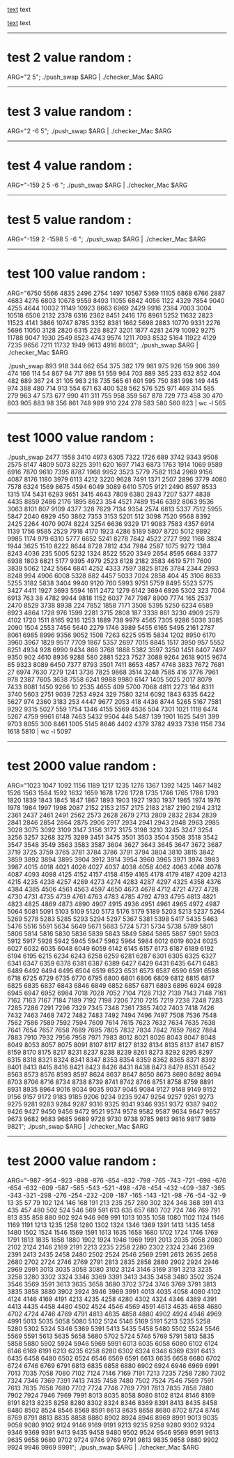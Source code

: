 [text](https://medium.com/@ayogun/push-swap-c1f5d2d41e97)
text

[text](https://medium.com/@jamierobertdawson/push-swap-the-least-amount-of-moves-with-two-stacks-d1e76a71789a)
text

---

# test 2 value random :

ARG="2 5"; ./push_swap $ARG | ./checker_Mac $ARG

---

# test 3 value random :

ARG="2 -6 5"; ./push_swap $ARG | ./checker_Mac $ARG

---

# test 4 value random :

ARG="-159 2 5 -6 "; ./push_swap $ARG | ./checker_Mac $ARG

---

# test 5 value random :

ARG="-159 2 -1598 5 -6 "; ./push_swap $ARG | ./checker_Mac $ARG

---

# test 100 value random :

ARG="6750 5566 4835 2496 2754 1497 10567 5369 11105 6868 6766 2887 4683 4276 6803 10678 9559 8493 11055 6842 4056 1122 4329 7854 9040 4255 4644 10032 11149 10923 8663 6969 2429 9916 2384 7003 3004 10518 6506 2132 2378 6316 2362 8451 2416 176 8961 5252 11632 2823 11523 4141 3866 10747 8785 3352 8381 1662 5698 2883 10770 9331 2276 5696 11050 3128 2820 6315 228 8827 3201 1877 4281 2479 10092 9275 11788 9047 1930 2549 8523 4743 9574 1211 7093 8532 5164 11922 4129 7235 9656 7211 11732 1949 9613 4916 8603"; ./push_swap $ARG | ./checker_Mac $ARG

./push_swap 893 918 344 662 654 375 382 179 981 975 926 159 906 399 474 166 114 54 867 94 717 898 51 559 964 703 889 385 233 632 852 404 482 689 367 24 31 105 983 218 735 565 61 601 595 750 881 998 149 445 974 388 480 714 913 554 671 63 400 528 562 576 525 971 469 314 585 279 963 47 573 677 990 411 311 755 958 359 567 878 729 773 458 30 470 803 905 883 98 356 861 748 989 910 224 278 583 580 560 823 | wc -l
     565

---

# test 1000 value random :

./push_swap 2477 1558 3410 4973 6305 7322 1726 689 3742 9343 9508 2575 8147 4809 5073 8225 3911 620 1697 7143 6873 1763 1914 1069 9589 6916 7870 9610 7395 8787 1968 9952 3523 5779 7582 1134 2969 9156 4087 8176 1180 3979 6113 4212 3220 9628 7491 1371 2507 2896 3779 4080 7578 6324 1569 8675 4594 6049 3089 6410 5705 9121 2490 8597 8533 1315 174 5431 6293 9651 3415 4643 7809 6380 2843 7207 5377 4838 4435 8859 2486 2176 1895 8623 354 4521 7489 1546 6392 8063 9536 3063 8101 807 9109 4377 328 7629 7134 9354 2574 6813 5337 7512 5955 5847 2040 6929 450 3862 7353 3153 5201 512 3098 7520 9568 8392 2425 2264 4070 9074 8224 3254 6636 9329 171 9083 7583 4357 6914 1139 1756 9585 2529 7918 4170 1923 4286 5189 5807 8720 5012 9892 9985 1174 979 6310 5777 6652 5241 8278 7842 4522 2727 992 1166 3824 1944 3625 1510 8222 8644 8728 7812 434 7984 2587 1075 9272 1384 8243 4036 235 5005 5232 1324 8522 5520 3349 2654 8595 6684 3377 6938 1803 6821 5177 9395 4979 2523 6128 2182 3583 4619 5711 7600 3839 5062 1242 5564 6841 4252 4333 7597 3825 8126 3784 2344 2993 8248 994 4906 6008 5328 882 4457 5033 7024 2858 404 45 3106 8633 5255 3182 5838 3404 9940 9120 760 5993 9751 5759 8495 5523 5775 3427 4411 1927 3693 5594 1611 2472 1279 6142 3694 6926 5302 323 7004 6913 763 38 4782 9944 9818 1152 6037 747 7987 8900 7774 165 2537 2470 8529 3738 8938 224 7852 1858 7171 3508 5395 5250 6234 6589 8923 4864 1728 976 1599 2281 3715 2808 187 3338 861 3230 4909 2579 4102 1720 1511 8165 9216 1253 1889 738 9979 4565 7305 9286 5036 3085 2090 1504 2553 7456 5640 2279 1746 3989 5455 6165 5495 2161 2787 8061 6985 8996 9356 9052 1508 7263 6225 9515 5834 1202 8950 6170 3960 3967 1829 9517 7709 1867 5357 2697 7015 8845 1517 3950 957 5552 8251 4934 928 6990 9434 866 3768 1888 5382 3597 3250 1451 8407 7497 9350 902 4610 8936 9288 580 2881 5223 7527 3088 9264 2618 9015 9674 85 9323 8089 6450 7377 8793 3501 7411 8653 4857 4748 3833 7672 7681 27 6974 7630 7279 1241 3736 7825 9868 3514 3248 7585 416 3776 7961 978 2387 7605 3638 7558 6241 9988 9980 6147 1405 5025 2017 8079 7433 8081 1450 9266 10 2535 4655 409 5700 7068 4811 2273 164 8311 3740 5603 2751 9039 7253 4924 329 7580 3214 6092 1843 6335 6422 5627 974 2360 3183 253 4447 9677 2053 418 4436 8744 5265 5167 7581 9292 9315 5027 559 1754 1346 4155 5569 4536 504 7301 1021 1118 6474 5267 4759 9961 6148 7463 5432 9504 448 5487 139 1901 1625 5491 399 9703 8055 300 8461 1005 5145 8646 4402 4379 3782 4933 7336 1156 734 1618 5810 | wc -l
    5097

---
# test 2000 value random :

ARG="1023 1047 1092 1156 1189 1217 1235 1276 1367 1392 1425 1467 1482 1526 1563 1584 1592 1632 1659 1678 1726 1728 1735 1746 1765 1786 1793 1820 1839 1843 1845 1847 1867 1893 1903 1927 1930 1937 1965 1974 1976 1978 1984 1997 1998 2087 2152 2153 2157 2175 2183 2187 2190 2194 2312 2361 2437 2461 2491 2562 2573 2628 2679 2713 2809 2832 2834 2839 2841 2846 2854 2864 2875 2906 2917 2934 2941 2943 2948 2963 2985 3028 3075 3092 3109 3147 3156 3172 3175 3198 3210 3245 3247 3254 3256 3257 3268 3275 3289 3451 3475 3501 3503 3504 3508 3518 3542 3547 3548 3549 3563 3583 3587 3604 3627 3643 3645 3647 3672 3687 3719 3725 3759 3765 3781 3784 3786 3791 3794 3804 3810 3815 3842 3859 3892 3894 3895 3904 3912 3914 3954 3960 3965 3971 3974 3983 3987 4015 4018 4021 4026 4027 4037 4038 4058 4062 4063 4068 4078 4087 4093 4098 4125 4152 4157 4158 4159 4165 4178 4179 4187 4209 4213 4215 4235 4238 4257 4269 4273 4274 4283 4287 4297 4325 4358 4376 4384 4385 4506 4561 4563 4597 4650 4673 4678 4712 4721 4727 4728 4730 4731 4735 4739 4761 4763 4783 4785 4792 4793 4795 4813 4821 4823 4825 4869 4873 4890 4907 4915 4936 4951 4961 4965 4972 4987 5064 5081 5091 5103 5109 5120 5173 5176 5179 5189 5203 5213 5237 5264 5269 5278 5283 5285 5293 5294 5297 5367 5381 5398 5417 5435 5463 5476 5516 5591 5634 5649 5671 5683 5724 5731 5734 5738 5789 5801 5806 5814 5816 5830 5836 5839 5843 5849 5864 5865 5867 5901 5903 5912 5917 5928 5942 5945 5947 5962 5964 5984 6012 6019 6024 6025 6027 6032 6035 6048 6049 6059 6142 6145 6157 6173 6187 6189 6192 6194 6195 6215 6234 6243 6258 6259 6281 6287 6301 6305 6325 6327 6341 6347 6359 6378 6381 6387 6389 6427 6429 6431 6435 6471 6483 6489 6492 6494 6495 6504 6519 6523 6531 6573 6587 6590 6591 6598 6718 6725 6729 6735 6770 6795 6800 6801 6806 6809 6812 6815 6817 6825 6835 6837 6843 6846 6849 6852 6857 6871 6893 6896 6924 6928 6945 6947 6952 6984 7018 7028 7052 7104 7128 7132 7139 7143 7148 7161 7162 7163 7167 7184 7189 7192 7198 7206 7210 7215 7219 7238 7248 7283 7285 7286 7291 7296 7329 7345 7348 7361 7385 7402 7403 7418 7426 7432 7463 7468 7472 7482 7483 7492 7494 7496 7497 7508 7536 7548 7562 7586 7589 7592 7594 7609 7614 7615 7623 7632 7634 7635 7638 7641 7654 7657 7658 7689 7695 7805 7832 7834 7842 7859 7862 7864 7883 7910 7932 7956 7958 7971 7983 8012 8021 8026 8043 8047 8048 8049 8053 8057 8075 8091 8107 8117 8127 8132 8134 8135 8137 8147 8157 8159 8170 8175 8217 8231 8237 8238 8239 8261 8273 8292 8295 8297 8315 8318 8321 8324 8341 8347 8353 8354 8359 8362 8365 8371 8392 8401 8413 8415 8416 8421 8423 8426 8431 8438 8473 8479 8531 8542 8563 8573 8576 8593 8597 8624 8637 8647 8650 8673 8690 8692 8694 8703 8706 8716 8734 8738 8739 8741 8742 8746 8751 8758 8759 8891 8931 8935 8964 9016 9034 9035 9037 9045 9084 9127 9148 9149 9152 9156 9157 9172 9183 9185 9206 9234 9235 9247 9254 9257 9261 9273 9275 9281 9283 9284 9287 9316 9325 9341 9346 9351 9372 9387 9402 9426 9427 9450 9456 9472 9521 9574 9578 9582 9587 9634 9647 9657 9673 9682 9683 9685 9689 9728 9730 9738 9785 9813 9816 9817 9819 9821"; ./push_swap $ARG | ./checker_Mac $ARG

---
# test 2000 value random :

ARG="-987 -954 -923 -898 -876 -854 -832 -798 -765 -743 -721 -698 -676 -654 -632 -609 -587 -565 -543 -521 -498 -476 -454 -432 -409 -387 -365 -343 -321 -298 -276 -254 -232 -209 -187 -165 -143 -121 -98 -76 -54 -32 -9 13 35 57 79 102 124 146 168 191 213 235 257 280 302 324 346 368 391 413 435 457 480 502 524 546 569 591 613 635 657 680 702 724 746 769 791 813 835 858 880 902 924 946 969 991 1013 1035 1058 1080 1102 1124 1146 1169 1191 1213 1235 1258 1280 1302 1324 1346 1369 1391 1413 1435 1458 1480 1502 1524 1546 1569 1591 1613 1635 1658 1680 1702 1724 1746 1769 1791 1813 1835 1858 1880 1902 1924 1946 1969 1991 2013 2035 2058 2080 2102 2124 2146 2169 2191 2213 2235 2258 2280 2302 2324 2346 2369 2391 2413 2435 2458 2480 2502 2524 2546 2569 2591 2613 2635 2658 2680 2702 2724 2746 2769 2791 2813 2835 2858 2880 2902 2924 2946 2969 2991 3013 3035 3058 3080 3102 3124 3146 3169 3191 3213 3235 3258 3280 3302 3324 3346 3369 3391 3413 3435 3458 3480 3502 3524 3546 3569 3591 3613 3635 3658 3680 3702 3724 3746 3769 3791 3813 3835 3858 3880 3902 3924 3946 3969 3991 4013 4035 4058 4080 4102 4124 4146 4169 4191 4213 4235 4258 4280 4302 4324 4346 4369 4391 4413 4435 4458 4480 4502 4524 4546 4569 4591 4613 4635 4658 4680 4702 4724 4746 4769 4791 4813 4835 4858 4880 4902 4924 4946 4969 4991 5013 5035 5058 5080 5102 5124 5146 5169 5191 5213 5235 5258 5280 5302 5324 5346 5369 5391 5413 5435 5458 5480 5502 5524 5546 5569 5591 5613 5635 5658 5680 5702 5724 5746 5769 5791 5813 5835 5858 5880 5902 5924 5946 5969 5991 6013 6035 6058 6080 6102 6124 6146 6169 6191 6213 6235 6258 6280 6302 6324 6346 6369 6391 6413 6435 6458 6480 6502 6524 6546 6569 6591 6613 6635 6658 6680 6702 6724 6746 6769 6791 6813 6835 6858 6880 6902 6924 6946 6969 6991 7013 7035 7058 7080 7102 7124 7146 7169 7191 7213 7235 7258 7280 7302 7324 7346 7369 7391 7413 7435 7458 7480 7502 7524 7546 7569 7591 7613 7635 7658 7680 7702 7724 7746 7769 7791 7813 7835 7858 7880 7902 7924 7946 7969 7991 8013 8035 8058 8080 8102 8124 8146 8169 8191 8213 8235 8258 8280 8302 8324 8346 8369 8391 8413 8435 8458 8480 8502 8524 8546 8569 8591 8613 8635 8658 8680 8702 8724 8746 8769 8791 8813 8835 8858 8880 8902 8924 8946 8969 8991 9013 9035 9058 9080 9102 9124 9146 9169 9191 9213 9235 9258 9280 9302 9324 9346 9369 9391 9413 9435 9458 9480 9502 9524 9546 9569 9591 9613 9635 9658 9680 9702 9724 9746 9769 9791 9813 9835 9858 9880 9902 9924 9946 9969 9991"; ./push_swap $ARG | ./checker_Mac $ARG
